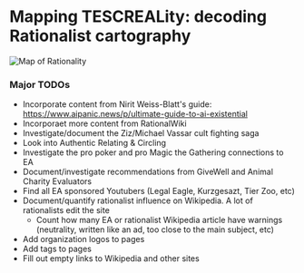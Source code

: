 
# Mapping TESCREALity: decoding Rationalist cartography 

![Map of Rationality](/images/wiki/maps/map_2022_full.jpg)


### Major TODOs

* Incorporate content from Nirit Weiss-Blatt's guide: https://www.aipanic.news/p/ultimate-guide-to-ai-existential
* Incorporaet more content from RationalWiki
* Investigate/document the Ziz/Michael Vassar cult fighting saga
* Look into Authentic Relating & Circling
* Investigate the pro poker and pro Magic the Gathering connections to EA
* Document/investigate recommendations from GiveWell and Animal Charity Evaluators
* Find all EA sponsored Youtubers (Legal Eagle, Kurzgesazt, Tier Zoo, etc)
* Document/quantify rationalist influence on Wikipedia. A lot of rationalists edit the site
	* Count how many EA or rationalist Wikipedia article have warnings (neutrality, written like an ad, too close to the main subject, etc)
* Add organization logos to pages
* Add tags to pages
* Fill out empty links to Wikipedia and other sites